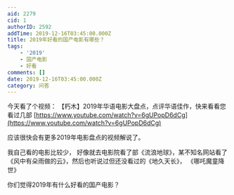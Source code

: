 ```yaml
---
aid: 2279
cid: 1
authorID: 2592
addTime: 2019-12-16T03:45:00.000Z
title: 2019年好看的国产电影有哪些？
tags:
    - '2019'
    - 国产电影
    - 好看
comments: []
date: 2019-12-16T03:45:00.000Z
category: 问答
---
```


今天看了个视频： 【朽木】2019年华语电影大盘点，点评华语佳作，快来看看您看过几部 [https://www.youtube.com/watch?v=6gUPopD6dCg](https://www.youtube.com/watch?v=6gUPopD6dCg)

应该很快会有更多2019年电影盘点的视频解说了。

我自己看的电影比较少， 好像就去电影院看了部《流浪地球》，某不知名网站看了《风中有朵雨做的云》，然后也听说过但还没看过的《地久天长》， 《哪吒魔童降世》

你们觉得2019年有什么好看的国产电影？
